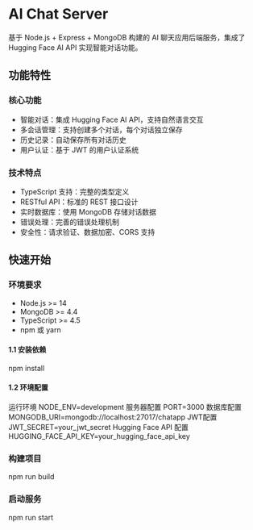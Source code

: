# AI Chat Server

基于 Node.js + Express + MongoDB 构建的 AI 聊天应用后端服务，集成了 Hugging Face AI API 实现智能对话功能。

## 功能特性

### 核心功能
- 智能对话：集成 Hugging Face AI API，支持自然语言交互
- 多会话管理：支持创建多个对话，每个对话独立保存
- 历史记录：自动保存所有对话历史
- 用户认证：基于 JWT 的用户认证系统

### 技术特点
- TypeScript 支持：完整的类型定义
- RESTful API：标准的 REST 接口设计
- 实时数据库：使用 MongoDB 存储对话数据
- 错误处理：完善的错误处理机制
- 安全性：请求验证、数据加密、CORS 支持

## 快速开始

### 环境要求
- Node.js >= 14
- MongoDB >= 4.4
- TypeScript >= 4.5
- npm 或 yarn

#### 1.1 安装依赖
npm install

#### 1.2 环境配置
运行环境 NODE_ENV=development
服务器配置 PORT=3000
数据库配置 MONGODB_URI=mongodb://localhost:27017/chatapp
JWT配置 JWT_SECRET=your_jwt_secret
Hugging Face API 配置 HUGGING_FACE_API_KEY=your_hugging_face_api_key

### 构建项目
npm run build

### 启动服务
npm run start



